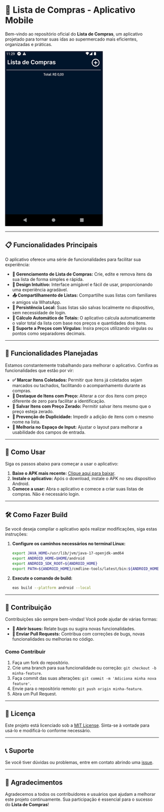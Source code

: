 # 🛒 Lista de Compras - Aplicativo Mobile

Bem-vindo ao repositório oficial do **Lista de Compras**, um aplicativo projetado para tornar suas idas ao supermercado mais eficientes, organizadas e práticas.

![Demonstração do Aplicativo](.github/mobile.gif)

---

## 📋 Funcionalidades Principais

O aplicativo oferece uma série de funcionalidades para facilitar sua experiência:

- **📑 Gerenciamento de Lista de Compras:** Crie, edite e remova itens da sua lista de forma simples e rápida.
- **🎨 Design Intuitivo:** Interface amigável e fácil de usar, proporcionando uma experiência agradável.
- **📤 Compartilhamento de Listas:** Compartilhe suas listas com familiares e amigos via WhatsApp.
- **💾 Persistência Local:** Suas listas são salvas localmente no dispositivo, sem necessidade de login.
- **🧮 Cálculo Automático de Totais:** O aplicativo calcula automaticamente o valor total da lista com base nos preços e quantidades dos itens.
- **💱 Suporte a Preços com Vírgulas:** Insira preços utilizando vírgulas ou pontos como separadores decimais.

---

## 🌟 Funcionalidades Planejadas

Estamos constantemente trabalhando para melhorar o aplicativo. Confira as funcionalidades que estão por vir:

- **✅ Marcar Itens Coletados:** Permitir que itens já coletados sejam marcados ou tachados, facilitando o acompanhamento durante as compras.
- **🎨 Destaque de Itens com Preço:** Alterar a cor dos itens com preço diferente de zero para facilitar a identificação.
- **💾 Salvar Itens com Preço Zerado:** Permitir salvar itens mesmo que o preço esteja zerado.
- **🚫 Prevenção de Duplicidade:** Impedir a adição de itens com o mesmo nome na lista.
- **📐 Melhoria no Espaço de Input:** Ajustar o layout para melhorar a usabilidade dos campos de entrada.

---

## 🚀 Como Usar

Siga os passos abaixo para começar a usar o aplicativo:

1. **Baixe o APK mais recente:** [Clique aqui para baixar](https://github.com/StephHoel/lista-compras-mobile/releases/download/v1.2.7/lista-compras-v1.2.7.apk).
2. **Instale o aplicativo:** Após o download, instale o APK no seu dispositivo Android.
3. **Comece a usar:** Abra o aplicativo e comece a criar suas listas de compras. Não é necessário login.

---

## 🛠️ Como Fazer Build

Se você deseja compilar o aplicativo após realizar modificações, siga estas instruções:

1. **Configure os caminhos necessários no terminal Linux:**

   ```bash
   export JAVA_HOME=/usr/lib/jvm/java-17-openjdk-amd64
   export ANDROID_HOME=$HOME/android
   export ANDROID_SDK_ROOT=${ANDROID_HOME}
   export PATH=${ANDROID_HOME}/cmdline-tools/latest/bin:${ANDROID_HOME}/platform-tools:${ANDROID_HOME}/tools:${ANDROID_HOME}/tools/bin:${PATH}
   ```

2. **Execute o comando de build:**

   ```bash
   eas build --platform android --local
   ```

---

## 🤝 Contribuição

Contribuições são sempre bem-vindas! Você pode ajudar de várias formas:

- **📂 Abrir Issues:** Relate bugs ou sugira novas funcionalidades.
- **🔧 Enviar Pull Requests:** Contribua com correções de bugs, novas funcionalidades ou melhorias no código.

### Como Contribuir

1. Faça um fork do repositório.
2. Crie uma branch para sua funcionalidade ou correção: `git checkout -b minha-feature`.
3. Faça commit das suas alterações: `git commit -m 'Adiciona minha nova feature'`.
4. Envie para o repositório remoto: `git push origin minha-feature`.
5. Abra um Pull Request.

---

## 📄 Licença

Este projeto está licenciado sob a [MIT License](LICENSE). Sinta-se à vontade para usá-lo e modificá-lo conforme necessário.

---

## 📞 Suporte

Se você tiver dúvidas ou problemas, entre em contato abrindo uma [issue](https://github.com/StephHoel/lista-compras-mobile/issues).

---

## 🌟 Agradecimentos

Agradecemos a todos os contribuidores e usuários que ajudam a melhorar este projeto continuamente. Sua participação é essencial para o sucesso do **Lista de Compras**!
